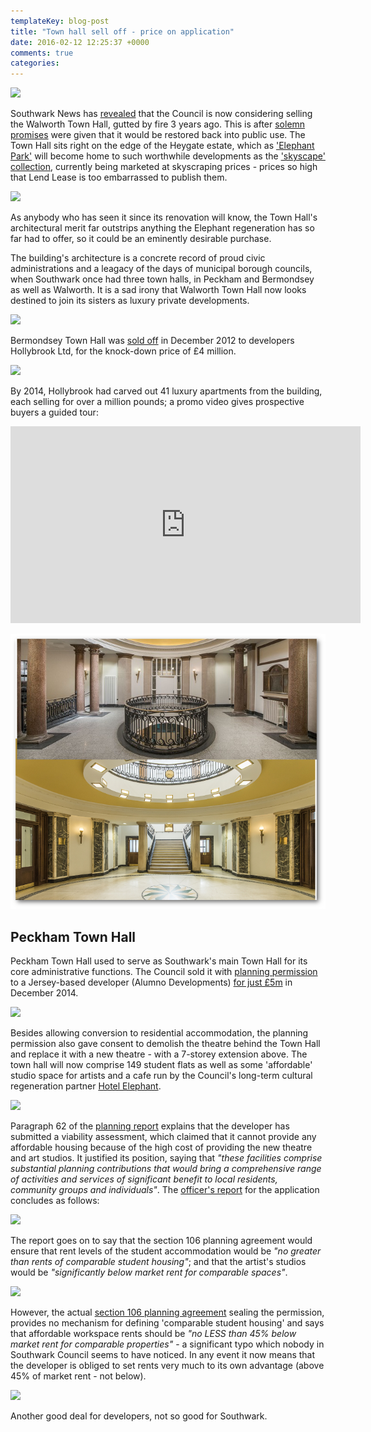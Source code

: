 ```yaml
---
templateKey: blog-post
title: "Town hall sell off - price on application"
date: 2016-02-12 12:25:37 +0000
comments: true
categories: 
---
```

![](http://www.london-se1.co.uk/news/imageuploads/1364655642_91.125.225.38.jpg)

Southwark News has [revealed](http://www.southwarknews.co.uk/news/fire-ravaged-walworth-town-hall-may-never-be-restored-to-its-former-glory/) that the Council is now considering selling the Walworth Town Hall, gutted by fire 3 years ago. This is after [solemn promises](http://www.southwark.gov.uk/news/article/1307/southwark_council_commits_to_restoring_the_walworth_town_hall) were given that it would be restored back into public use. The Town Hall sits right on the edge of the Heygate estate, which as ['Elephant Park'](http://elephantpark.co.uk/) will become home to such worthwhile developments as the ['skyscape' collection](http://www.elephantpark.co.uk/prices-and-availability/skyscape-collection), currently being marketed at skyscraping prices - prices so high that Lend Lease is too embarrassed to publish them.

![](http://crappistmartin.github.io/images/skyscape.jpg)

As anybody who has seen it since its renovation will know, the Town Hall's architectural merit far outstrips anything the Elephant regeneration has so far had to offer, so it could be an eminently desirable purchase. 

The building's architecture is a concrete record of proud civic administrations and a leagacy of the days of municipal borough councils, when Southwark once had three town halls, in Peckham and Bermondsey as well as Walworth.  It is a sad irony that Walworth Town Hall now looks destined to join its sisters as luxury private developments. 

![](https://media.onthemarket.com/properties/2337629/img_0_2_ls.jpg) 

Bermondsey Town Hall was [sold off](http://crappistmartin.github.io/images/LR_bermondseytownhall.pdf) in December 2012 to developers Hollybrook Ltd, for the knock-down price of £4 million. 

![](http://crappistmartin.github.io/images/LR_bermondseytownhall.png) 

By 2014, Hollybrook had carved out 41 luxury apartments from the building, each selling for over a million pounds; a promo video gives prospective buyers a guided tour:

<iframe width="560" height="315" src="https://www.youtube.com/embed/CKo8KxiJSdI" frameborder="0" allowfullscreen></iframe>

![](/img/bthinterior.jpg)

## Peckham Town Hall
Peckham Town Hall used to serve as Southwark's main Town Hall for its core administrative functions. The Council sold it with [planning permission](http://moderngov.southwark.gov.uk/documents/s42948/Item%201%20and%202%20report.pdf) to a Jersey-based developer (Alumno Developments) [for just £5m](/images/LR_PeckhamTownHall.pdf) in December 2014. 

![](http://crappistmartin.github.io/images/PeckhamTownHall.jpg)

Besides allowing conversion to residential accommodation, the planning permission also gave consent to demolish the theatre behind the Town Hall and replace it with a new theatre - with a 7-storey extension above. The town hall will now comprise 149 student flats as well as some 'affordable' studio space for artists and a cafe run by the Council's long-term cultural regeneration partner [Hotel Elephant](http://www.hotelelephant.co.uk/).

![](http://crappistmartin.github.io/images/peckhamtownhall.png)

Paragraph 62 of the [planning report](http://moderngov.southwark.gov.uk/documents/s42948/Item%201%20and%202%20report.pdf) explains that the developer has submitted a viability assessment, which claimed that it cannot provide any affordable housing because of the high cost of providing the new theatre and art studios. It justified its position, saying that _"these facilities comprise substantial planning contributions that would bring a comprehensive range of activities and services of significant benefit to local residents, community groups and individuals"_. The [officer's report](http://moderngov.southwark.gov.uk/documents/s42948/Item%201%20and%202%20report.pdf) for the application concludes as follows:

![](http://crappistmartin.github.io/images/peckhamthor.png)

The report goes on to say that the section 106 planning agreement would ensure that rent levels of the student accommodation would be _"no greater than rents of comparable student housing"_; and that the artist's studios would be _"significantly below market rent for comparable spaces"_. 

![](http://crappistmartin.github.io/images/peckhams106.png)

However, the actual [section 106 planning agreement](http://planbuild.southwark.gov.uk/documents/?GetDocument=%7b%7b%7b!J5SYrLl4r0iPhpzIBB3Xiw%3d%3d!%7d%7d%7d) sealing the permission, provides no mechanism for defining 'comparable student housing' and says that affordable workspace rents should be _"no LESS than 45% below market rent for comparable properties"_ - a significant typo which nobody in Southwark Council seems to have noticed. In any event it now means that the developer is obliged to set rents very much to its own advantage (above 45% of market rent - not below).

![](http://crappistmartin.github.io/images/southwarktownhalls106.png)

Another good deal for developers, not so good for Southwark.

<meta name="twitter:card" content="summary" />
<meta name="twitter:title" content="Town Hall sell off - price on application" />
<meta name="twitter:description" content="How Southwark has flogged off its Town Halls to developers for a pittance" />
<meta name="twitter:image" content="http://35percent.org/img/bth.jpg" />


